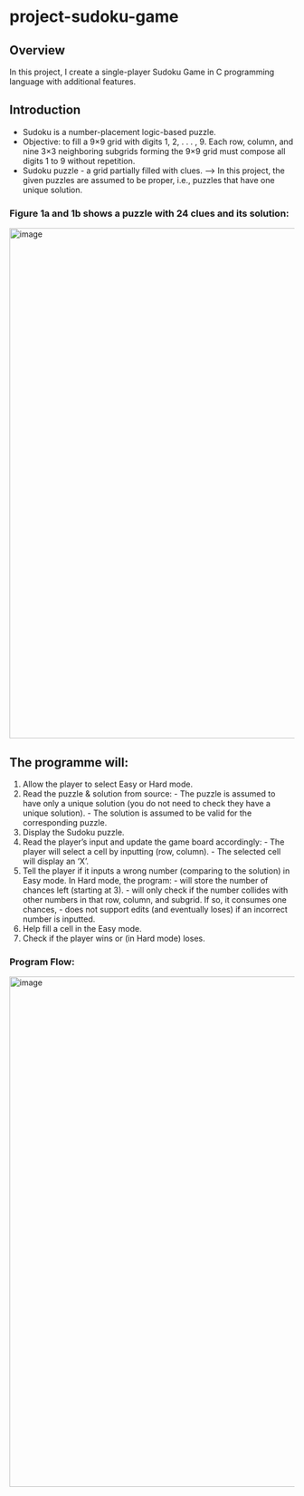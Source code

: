 # project-sudoku-game

## Overview
  In this project, I create a single-player Sudoku Game in C programming language with additional features.
## Introduction
  - Sudoku is a number-placement logic-based puzzle.
  - Objective:  to fill a 9×9 grid with digits 1, 2, . . . , 9. Each row, column, and nine 3×3 
    neighboring subgrids forming the 9×9 grid must compose all digits 1 to 9 without repetition.
  - Sudoku puzzle -  a grid partially filled with clues.
  -->  In this project, the given puzzles are assumed to be proper, i.e., puzzles that have one 
    unique solution.
### Figure 1a and 1b shows a puzzle with 24 clues and its solution:
<img width="900" alt="image" src="https://github.com/user-attachments/assets/1ed8391b-b781-4b8b-8807-a7308b389ee1">

## The programme will:
  1. Allow the  player to select Easy or Hard mode.
  2. Read the puzzle & solution from source:
    - The puzzle is assumed to have only a unique solution (you do not need to check they
      have a unique solution).
    - The solution is assumed to be valid for the corresponding puzzle.
  3. Display the Sudoku puzzle.
  4. Read the player’s input and update the game board accordingly:
    - The player will select a cell by inputting (row, column).
    - The selected cell will display an ‘X’.
  5. Tell the player if it inputs a wrong number (comparing to the solution) in Easy mode. In 
     Hard mode, the program:
    - will store the number of chances left (starting at 3).
    - will only check if the number collides with other numbers in that row, column, and
      subgrid. If so, it consumes one chances,
    - does not support edits (and eventually loses) if an incorrect number is inputted.
  6. Help fill a cell in the Easy mode.
  7. Check if the player wins or (in Hard mode) loses.
  ### Program Flow:
  <img width="900" alt="image" src="https://github.com/user-attachments/assets/ac5cd8b5-88a3- 
  4d6c-a084-04d11cb8b995">
